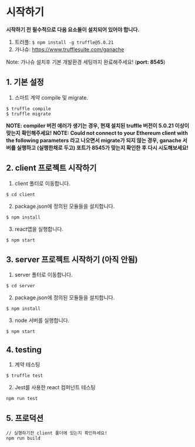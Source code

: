 # 시작하기

**시작하기 전 필수적으로 다음 요소들이 설치되어 있어야 합니다.**

1. 트러플: ```$ npm install -g truffle@5.0.21```
2. 가나슈: https://www.trufflesuite.com/ganache

Note: 가나슈 설치후 기본 개발환경 세팅까지 완료해주세요! (**port: 8545**)

## 1. 기본 설정

1. 스마트 계약 compile 및 migrate.
```
$ truffle compile
$ truffle migrate
```
**NOTE: compiler 버전 에러가 생기는 경우, 현재 설치된 truffle 버전이 5.0.21 이상이 맞는지 확인해주세요!**
**NOTE: Could not connect to your Ethereum client with the following parameters 라고 나오면서 migrate가 되지 않는 경우, ganache 서버를 실행하고 (실행한채로 두고) 포트가 8545가 맞는지 확인한 후 다시 시도해보세요!**

## 2. client 프로젝트 시작하기

1. client 폴터로 이동합니다.
```
$ cd client
```

2. package.json에 정의된 모듈들을 설치합니다.
```
$ npm install
```

3. react앱을 실행합니다.
```
$ npm start
```

## 3. server 프로젝트 시작하기 (아직 안됨)
1. server 폴터로 이동합니다.
```
$ cd server
```

2. package.json에 정의된 모듈들을 설치합니다.
```
$ npm install
```

3. node 서버를 실행합니다.
```
$ npm start
```

## 4. testing
1. 계약 테스팅
```
$ truffle test
```

2. Jest를 사용한 react 컴퍼넌트 테스팅
```
npm run test
```

## 5. 프로덕션
```
// 실행하기전 client 폴더에 있는지 확인하세요!
npm run build
```